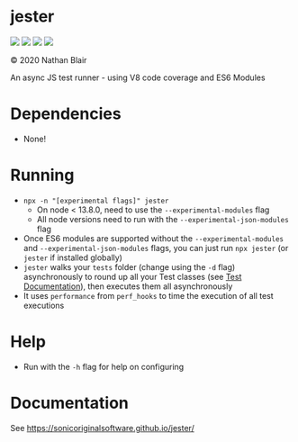 # jester
[![](https://github.com/sonicoriginalsoftware/jester/workflows/deploy/badge.svg?job=test)](https://github.com/sonicoriginalsoftware/jester/actions)
[![](https://github.com/sonicoriginalsoftware/jester/workflows/deploy/badge.svg?job=coverage)](https://github.com/sonicoriginalsoftware/jester/actions)
[![](https://github.com/sonicoriginalsoftware/jester/workflows/deploy/badge.svg?job=publish)](https://github.com/sonicoriginalsoftware/jester/actions)
[![](https://github.com/sonicoriginalsoftware/jester/workflows/deploy/badge.svg?job=document)](https://github.com/sonicoriginalsoftware/jester/actions)

© 2020 Nathan Blair

An async JS test runner - using V8 code coverage and ES6 Modules

# Dependencies
- None!

# Running
- `npx -n "[experimental flags]" jester`
  - On node < 13.8.0, need to use the `--experimental-modules` flag
  - All node versions need to run with the `--experimental-json-modules` flag
- Once ES6 modules are supported without the `--experimental-modules` and `--experimental-json-modules` flags, you can just run `npx jester` (or `jester` if installed globally)
- `jester` walks your `tests` folder (change using the `-d` flag) asynchronously to round up all your Test classes (see [Test Documentation](https://sonicoriginalsoftware.github.io/jester/Test.html)), then executes them all asynchronously
- It uses `performance` from `perf_hooks` to time the execution of all test executions

# Help
- Run with the `-h` flag for help on configuring

# Documentation
See https://sonicoriginalsoftware.github.io/jester/

